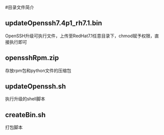 #目录文件简介

## updateOpenssh7.4p1_rh7.1.bin
OpenSSH升级可执行文件，上传至RedHat7.1任意目录下，chmod赋予权限，直接执行即可

## opensshRpm.zip
存放rpm包和python文件的压缩包

## updateOpenssh.sh
执行升级的shell脚本

## createBin.sh
打包脚本
